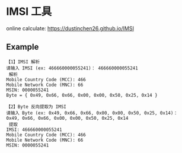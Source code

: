 # IMSI 工具
online calculate: https://dustinchen26.github.io/IMSI

## Example
```
【1】IMSI 解析
请输入 IMSI (ex: 466660000055241)： 466660000055241
 解析
Mobile Country Code (MCC): 466
Mobile Network Code (MNC): 66
MSIN: 0000055241
Byte = { 0x49, 0x66, 0x66, 0x00, 0x00, 0x50, 0x25, 0x14 }

【2】Byte 反向提取为 IMSI
请输入 Byte (ex: 0x49, 0x66, 0x66, 0x00, 0x00, 0x50, 0x25, 0x14)： 0x49, 0x66, 0x66, 0x00, 0x00, 0x50, 0x25, 0x14
 提取
IMSI: 466660000055241
Mobile Country Code (MCC): 466
Mobile Network Code (MNC): 66
MSIN: 0000055241
```